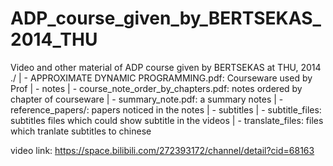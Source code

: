 # ADP_course_given_by_BERTSEKAS_2014_THU
Video and other material of ADP course given by BERTSEKAS at THU, 2014
./
| - APPROXIMATE DYNAMIC PROGRAMMING.pdf: Courseware used by Prof
| - notes
  | - course_note_order_by_chapters.pdf: notes ordered by chapter of courseware
  | - summary_note.pdf: a summary notes 
| - reference_papers/: papers noticed in the notes
| - subtitles
  | - subtitle_files: subtitles files which could show subtitle in the videos
  | - translate_files: files which tranlate subtitles to chinese

video link: https://space.bilibili.com/272393172/channel/detail?cid=68163
